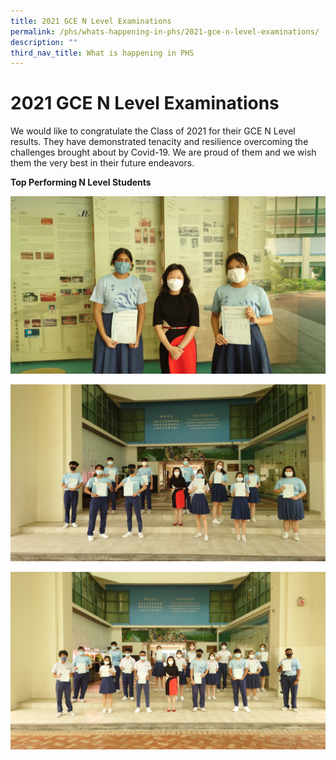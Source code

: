 ```yaml
---
title: 2021 GCE N Level Examinations
permalink: /phs/whats-happening-in-phs/2021-gce-n-level-examinations/
description: ""
third_nav_title: What is happening in PHS
---
```

# **2021 GCE N Level Examinations**

We would like to congratulate the Class of 2021 for their GCE N Level results. They have demonstrated tenacity and resilience overcoming the challenges brought about by Covid-19. We are proud of them and we wish them the very best in their future endeavors. 

**Top Performing N Level Students**

![](/images/20211217_153314.jpg)

![](/images/20211217_152846.jpg)

![](/images/20211217_154135.jpg)